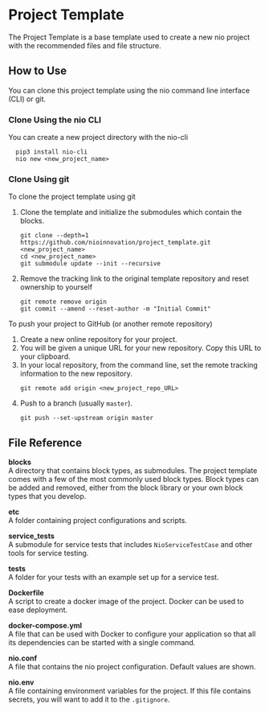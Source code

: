 # Project Template

The Project Template is a base template used to create a new nio project with the recommended files and file structure.

## How to Use

  You can clone this project template using the nio command line interface (CLI) or git.

### Clone Using the nio CLI

You can create a new project directory with the nio-cli

  ```
    pip3 install nio-cli
    nio new <new_project_name>
  ```

### Clone Using git

To clone the project template using git
1. Clone the template and initialize the submodules which contain the blocks.
    ```
    git clone --depth=1 https://github.com/nioinnovation/project_template.git <new_project_name>
    cd <new_project_name>
    git submodule update --init --recursive
    ```
1. Remove the tracking link to the original template repository and reset ownership to yourself
    ```
    git remote remove origin
    git commit --amend --reset-author -m "Initial Commit"
    ```
To push your project to GitHub (or another remote repository)

1. Create a new online repository for your project.
1. You will be given a unique URL for your new repository. Copy this URL to your clipboard.
1. In your local repository, from the command line, set the remote tracking information to the new repository.
    ```
    git remote add origin <new_project_repo_URL>
    ```
1. Push to a branch (usually `master`).
    ```
    git push --set-upstream origin master
    ```

## File Reference

**blocks**<br>A directory that contains block types, as submodules. The project template comes with a few of the most commonly used block types. Block types can be added and removed, either from the block library or your own block types that you develop.

**etc**
<br>A folder containing project configurations and scripts.

**service_tests**<br>A submodule for service tests that includes `NioServiceTestCase` and other tools for service testing.

**tests**<br>A folder for your tests with an example set up for a service test.

**Dockerfile**<br>A script to create a docker image of the project. Docker can be used to ease deployment.

**docker-compose.yml**<br>A file that can be used with Docker to configure your application so that all its dependencies can be started with a single command.

**nio.conf**<br>A file that contains the nio project configuration. Default values are shown.

**nio.env**<br>A file containing environment variables for the project. If this file contains secrets, you will want to add it to the `.gitignore`.
